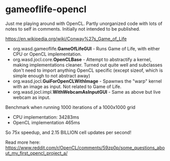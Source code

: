 # gameoflife-opencl

Just me playing around with OpenCL. Partly unorganized code with lots of notes to self in comments. Initially not intended to be published.

https://en.wikipedia.org/wiki/Conway%27s_Game_of_Life

* org.wasd.gameoflife.**GameOfLifeGUI** - Runs Game of Life, with either CPU or OpenCL implementation.
* org.wasd.jocl.core.**OpenCLBase** - Attempt to abstractify a kernel, making implementations cleaner. Turned out quite well and subclasses don't need to import anything OpenCL specific (except sizeof, which is simple enough to not abstract away)
* org.wasd.jocl.**GuiForOpenCLWithImage** - Spawnws the "warp" kernel with an image as input. Not related to Game of Life.
* org.wasd.jocl.impl.**WithWebcamAsInputGUI** - Same as above but live webcam as input.

Benchmark when running 1000 iterations of a 1000x1000 grid
* CPU implementation: 34283ms
* OpenCL implementation 465ms

So 75x speedup, and 2.15 BILLION cell updates per second!

Read more here: https://www.reddit.com/r/OpenCL/comments/59zp0p/some_questions_about_my_first_opencl_project_a/
